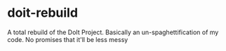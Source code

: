 # doit-rebuild
A total rebuild of the DoIt Project. Basically an un-spaghettification of my code. No promises that it'll be less messy
